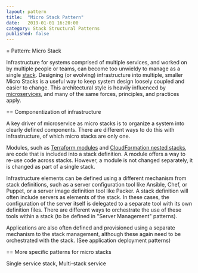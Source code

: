 ```yaml
---
layout: pattern
title:  "Micro Stack Pattern"
date:   2019-01-01 16:20:00
category: Stack Structural Patterns
published: false
---
```


= Pattern: Micro Stack

Infrastructure for systems comprised of multiple services, and worked on by multiple people or teams, can become too unwieldy to manage as a single [stack](definition-of-a-stack.adoc). Designing (or evolving) infrastructure into multiple, smaller Micro Stacks is a useful way to keep system design loosely coupled and easier to change. This architectural style is heavily influenced by [microservices](https://martinfowler.com/articles/microservices.html), and many of the same forces, principles, and practices apply.


== Componentization of infrastructure

A key driver of microservice as micro stacks is to organize a system into clearly defined components. There are different ways to do this with infrastructure, of which micro stacks are only one.

Modules, such as [Terraform modules](https://www.terraform.io/docs/modules/index.html) and [CloudFormation nested stacks](https://docs.aws.amazon.com/AWSCloudFormation/latest/UserGuide/using-cfn-nested-stacks.html), are code that is included into a stack definition. A module offers a way to re-use code across stacks. However, a module is not changed separately, it is changed as part of a single stack.

Infrastructure elements can be defined using a different mechanism from stack definitions, such as a server configuration tool like Ansible, Chef, or Puppet, or a server image definition tool like Packer. A stack definition will often include servers as elements of the stack. In these cases, the configuration of the server itself is delegated to a separate tool with its own definition files. There are different ways to orchestrate the use of these tools within a stack (to be defined in "Server Management" patterns).

Applications are also often defined and provisioned using a separate mechanism to the stack management, although these again need to be orchestrated with the stack. (See application deployment patterns)


== More specific patterns for micro stacks

Single service stack, Multi-stack service


